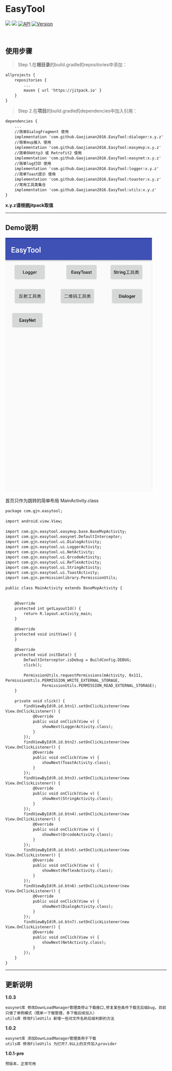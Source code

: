 # EasyTool
[![](https://jitpack.io/v/Gaojianan2016/EasyTool.svg)](https://jitpack.io/#Gaojianan2016/EasyTool) [![](https://img.shields.io/badge/platform-android-brightgreen.svg)](https://developer.android.com/index.html) [![API](https://img.shields.io/badge/API-19%2B-brightgreen.svg?style=flat)](https://android-arsenal.com/api?level=19) [![Version](https://img.shields.io/badge/Android%20Studio-3.0.1-brightgreen.svg)](https://img.shields.io/badge/Android%20Studio-3.0.1-brightgreen.svg)

<br>

## 使用步骤
> Step 1.在**根目录**的build.gradle的repositories中添加：
```
allprojects {
    repositories {
        ...
        maven { url 'https://jitpack.io' }
    }
}
```
> Step 2.在**项目**的build.gradle的dependencies中加入引用：
```
dependencies {
    ...
    //简单DialogFragment 使用
    implementation 'com.github.Gaojianan2016.EasyTool:dialoger:x.y.z'
    //简单mvp接入 使用
    implementation 'com.github.Gaojianan2016.EasyTool:easymvp:x.y.z'
    //简单OkHttp3 或 Retrofit2 使用
    implementation 'com.github.Gaojianan2016.EasyTool:easynet:x.y.z'
    //简单log打印 使用
    implementation 'com.github.Gaojianan2016.EasyTool:logger:x.y.z'
    //简单Toast提示 使用
    implementation 'com.github.Gaojianan2016.EasyTool:toaster:x.y.z'
    //常用工具类集合
    implementation 'com.github.Gaojianan2016.EasyTool:utils:x.y.z'
}
```
**x.y.z请根据jitpack取值**

----------------

## Demo说明
![首页](https://github.com/Gaojianan2016/EasyTool/blob/master/%E8%B5%84%E6%BA%90/demoMain.png)

首页只作为跳转的简单布局
MainActivity.class
```
package com.gjn.easytool;

import android.view.View;

import com.gjn.easytool.easymvp.base.BaseMvpActivity;
import com.gjn.easytool.easynet.DefaultInterceptor;
import com.gjn.easytool.ui.DialogActivity;
import com.gjn.easytool.ui.LoggerActivity;
import com.gjn.easytool.ui.NetActivity;
import com.gjn.easytool.ui.QrcodeActivity;
import com.gjn.easytool.ui.ReflexActivity;
import com.gjn.easytool.ui.StringActivity;
import com.gjn.easytool.ui.ToastActivity;
import com.gjn.permissionlibrary.PermissionUtils;

public class MainActivity extends BaseMvpActivity {


    @Override
    protected int getLayoutId() {
        return R.layout.activity_main;
    }

    @Override
    protected void initView() {
    }

    @Override
    protected void initData() {
        DefaultInterceptor.isDebug = BuildConfig.DEBUG;
        click();

        PermissionUtils.requestPermissions(mActivity, 0x111, PermissionUtils.PERMISSION_WRITE_EXTERNAL_STORAGE,
                PermissionUtils.PERMISSION_READ_EXTERNAL_STORAGE);
    }

    private void click() {
        findViewById(R.id.btn1).setOnClickListener(new View.OnClickListener() {
            @Override
            public void onClick(View v) {
                showNext(LoggerActivity.class);
            }
        });
        findViewById(R.id.btn2).setOnClickListener(new View.OnClickListener() {
            @Override
            public void onClick(View v) {
                showNext(ToastActivity.class);
            }
        });
        findViewById(R.id.btn3).setOnClickListener(new View.OnClickListener() {
            @Override
            public void onClick(View v) {
                showNext(StringActivity.class);
            }
        });
        findViewById(R.id.btn4).setOnClickListener(new View.OnClickListener() {
            @Override
            public void onClick(View v) {
                showNext(QrcodeActivity.class);
            }
        });
        findViewById(R.id.btn5).setOnClickListener(new View.OnClickListener() {
            @Override
            public void onClick(View v) {
                showNext(ReflexActivity.class);
            }
        });
        findViewById(R.id.btn6).setOnClickListener(new View.OnClickListener() {
            @Override
            public void onClick(View v) {
                showNext(DialogActivity.class);
            }
        });
        findViewById(R.id.btn7).setOnClickListener(new View.OnClickListener() {
            @Override
            public void onClick(View v) {
                showNext(NetActivity.class);
            }
        });
    }
}
```

----------------

## 更新说明
**1.0.3**
```
easynet库 修改DownLoadManager管理类停止下载接口,修复某些条件下载无后缀bug，目前只做了单例模式（既单一下载管理，多下载后续加入）
utils库 修改FileUtils 新增一些对文件名称后缀判断的方法
```
**1.0.2**
```
easynet库 添加DownLoadManager管理类用于下载
utils库 修改FileUtils 为打开7.0以上的文件加入provider
```
**1.0.1-pre**
```
预版本，正常可用
```